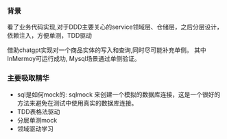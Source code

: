 ### 背景
看了业务代码实现,对于DDD主要关心的service领域层、仓储层，之后分层设计，依赖注入，方便单测，TDD驱动

借助chatgpt实现对一个商品实体的写入和查询,同时尽可能补充单侧。
其中InMermoy可运行成功, Mysql场景通过单侧验证。

### 主要吸取精华
* sql是如何mock的: sqlmock 来创建一个模拟的数据库连接，这是一个很好的方法来避免在测试中使用真实的数据库连接。
* TDD表格法驱动
* 分层单测mock
* 领域驱动学习